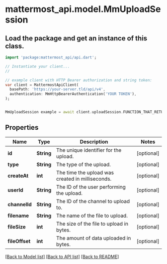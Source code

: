 # mattermost_api.model.MmUploadSession

## Load the package and get an instance of this class.
```dart
import 'package:mattermost_api/api.dart';

// Instantiate your client...
//

// example client with HTTP Bearer authorization and string token:
var client = MattermostApiClient(
  basePath: 'https://your-server.tld/api/v4',
  authentication: MmHttpBearerAuthentication('YOUR TOKEN'),
);


MmUploadSession example = await client.uploadSession.FUNCTION_THAT_RETURNS_THIS_CLASS();

```

## Properties
Name | Type | Description | Notes
------------ | ------------- | ------------- | -------------
**id** | **String** | The unique identifier for the upload. | [optional] 
**type** | **String** | The type of the upload. | [optional] 
**createAt** | **int** | The time the upload was created in milliseconds. | [optional] 
**userId** | **String** | The ID of the user performing the upload. | [optional] 
**channelId** | **String** | The ID of the channel to upload to. | [optional] 
**filename** | **String** | The name of the file to upload. | [optional] 
**fileSize** | **int** | The size of the file to upload in bytes. | [optional] 
**fileOffset** | **int** | The amount of data uploaded in bytes. | [optional] 

[[Back to Model list]](../GENERATED_README.md#documentation-for-models) [[Back to API list]](../GENERATED_README.md#documentation-for-api-endpoints) [[Back to README]](../GENERATED_README.md)


